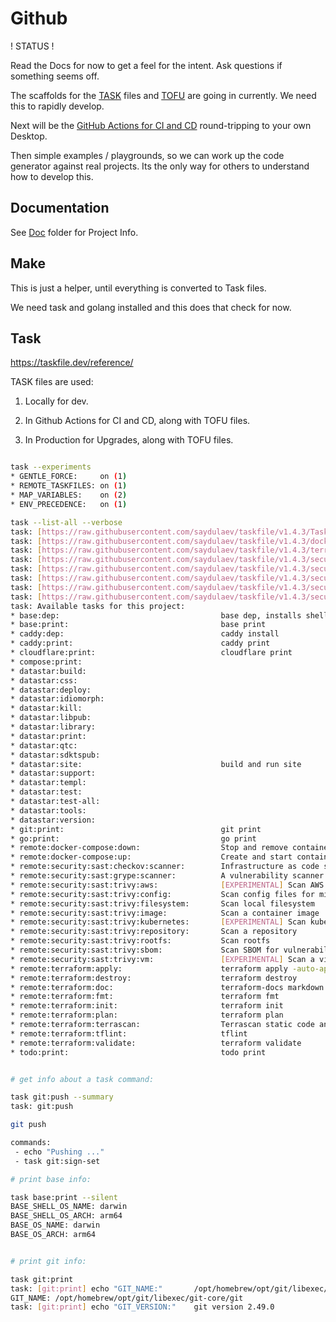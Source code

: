 # Github

! STATUS !

Read the Docs for now to get a feel for the intent. Ask questions if something seems off.

The scaffolds for the [TASK](../mod/task/README.md) files and [TOFU](../mod/tofu/README.md) are going in currently. We need this to rapidly develop. 

Next will be the [GitHub Actions for CI and CD](../.github/workflows/README.md) round-tripping to your own Desktop.

Then simple examples / playgrounds, so we can work up the code generator against real projects. Its the only way for others to understand how to develop this.

## Documentation

See [Doc](../doc/README.md) folder for Project Info.


## Make

This is just a helper, until everything is converted to Task files.

We need task and golang installed and this does that check for now.

## Task

https://taskfile.dev/reference/

TASK files are used:

1. Locally for dev.

2. In Github Actions for CI and CD, along with TOFU files.

3. In Production for Upgrades, along with TOFU files.


```sh

task --experiments
* GENTLE_FORCE:     on (1)
* REMOTE_TASKFILES: on (1)
* MAP_VARIABLES:    on (2)
* ENV_PRECEDENCE:   on (1)

task --list-all --verbose
task: [https://raw.githubusercontent.com/saydulaev/taskfile/v1.4.3/Taskfile.yml] Fetched remote copy
task: [https://raw.githubusercontent.com/saydulaev/taskfile/v1.4.3/docker-compose/Taskfile.yml] Fetched remote copy
task: [https://raw.githubusercontent.com/saydulaev/taskfile/v1.4.3/terraform/Taskfile.yml] Fetched remote copy
task: [https://raw.githubusercontent.com/saydulaev/taskfile/v1.4.3/security/Taskfile.yml] Fetched remote copy
task: [https://raw.githubusercontent.com/saydulaev/taskfile/v1.4.3/security/sast/Taskfile.yml] Fetched remote copy
task: [https://raw.githubusercontent.com/saydulaev/taskfile/v1.4.3/security/sast/Checkov.yml] Fetched remote copy
task: [https://raw.githubusercontent.com/saydulaev/taskfile/v1.4.3/security/sast/Grype.yml] Fetched remote copy
task: [https://raw.githubusercontent.com/saydulaev/taskfile/v1.4.3/security/sast/Trivy.yml] Fetched remote copy
task: Available tasks for this project:
* base:dep:                                    base dep, installs shell level components.
* base:print:                                  base print
* caddy:dep:                                   caddy install
* caddy:print:                                 caddy print
* cloudflare:print:                            cloudflare print
* compose:print:                               
* datastar:build:                              
* datastar:css:                                
* datastar:deploy:                             
* datastar:idiomorph:                          
* datastar:kill:                               
* datastar:libpub:                             
* datastar:library:                            
* datastar:print:                              
* datastar:qtc:                                
* datastar:sdktspub:                           
* datastar:site:                               build and run site
* datastar:support:                            
* datastar:templ:                              
* datastar:test:                               
* datastar:test-all:                           
* datastar:tools:                              
* datastar:version:                            
* git:print:                                   git print
* go:print:                                    go print
* remote:docker-compose:down:                  Stop and remove containers, networks
* remote:docker-compose:up:                    Create and start containers
* remote:security:sast:checkov:scanner:        Infrastructure as code static analysis
* remote:security:sast:grype:scanner:          A vulnerability scanner for container images, filesystems, and SBOMs
* remote:security:sast:trivy:aws:              [EXPERIMENTAL] Scan AWS account
* remote:security:sast:trivy:config:           Scan config files for misconfigurations
* remote:security:sast:trivy:filesystem:       Scan local filesystem
* remote:security:sast:trivy:image:            Scan a container image
* remote:security:sast:trivy:kubernetes:       [EXPERIMENTAL] Scan kubernetes cluster
* remote:security:sast:trivy:repository:       Scan a repository
* remote:security:sast:trivy:rootfs:           Scan rootfs
* remote:security:sast:trivy:sbom:             Scan SBOM for vulnerabilities and licenses
* remote:security:sast:trivy:vm:               [EXPERIMENTAL] Scan a virtual machine image
* remote:terraform:apply:                      terraform apply -auto-approve
* remote:terraform:destroy:                    terraform destroy
* remote:terraform:doc:                        terraform-docs markdown table
* remote:terraform:fmt:                        terraform fmt
* remote:terraform:init:                       terraform init
* remote:terraform:plan:                       terraform plan
* remote:terraform:terrascan:                  Terrascan static code analyzer
* remote:terraform:tflint:                     tflint
* remote:terraform:validate:                   terraform validate
* todo:print:                                  todo print


# get info about a task command:

task git:push --summary
task: git:push

git push

commands:
 - echo "Pushing ..."
 - task git:sign-set

# print base info:

task base:print --silent
BASE_SHELL_OS_NAME: darwin
BASE_SHELL_OS_ARCH: arm64
BASE_OS_NAME: darwin
BASE_OS_ARCH: arm64


# print git info:

task git:print
task: [git:print] echo "GIT_NAME:"       /opt/homebrew/opt/git/libexec/git-core/git
GIT_NAME: /opt/homebrew/opt/git/libexec/git-core/git
task: [git:print] echo "GIT_VERSION:"    git version 2.49.0




```
